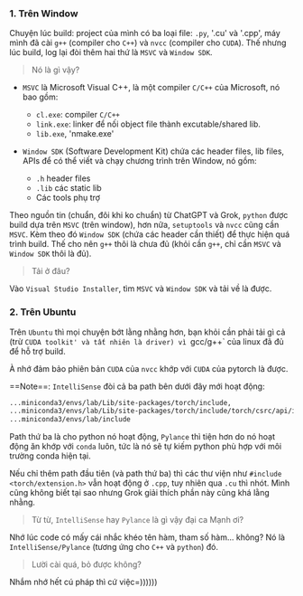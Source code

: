 
### 1. Trên Window

Chuyện lúc build: project của mình có ba loại file: `.py`, '.cu' và '.cpp', máy mình đã cài `g++` (compiler cho `C++`) và `nvcc` (compiler cho `CUDA`). Thế nhưng lúc build, log lại đòi thêm hai thứ là `MSVC` và `Window SDK`. 

> Nó là gì vậy?

- `MSVC` là Microsoft Visual C++, là một compiler `C/C++` của Microsoft, nó bao gồm:
	- `cl.exe`: compiler `C/C++` 
	- `link.exe`: linker để nối object file thành excutable/shared lib.
	- `lib.exe`, 'nmake.exe'

- `Window SDK` (Software Development Kit) chứa các header files, lib files, APIs để có thể viết và chạy chương trình trên Window, nó gồm:
	- `.h` header files
	- `.lib` các static lib
	- Các tools phụ trợ

Theo nguồn tin (chuẩn, đôi khi ko chuẩn) từ ChatGPT và Grok, `python` được build dựa trên `MSVC` (trên window), hơn nữa, `setuptools` và `nvcc` cũng cần `MSVC`. Kèm theo đó `Window SDK` (chứa các header cần thiết) để thực hiện quá trình build. Thế cho nên `g++` thôi là chưa đủ (khỏi cần `g++`, chỉ cần `MSVC` và `Window SDK` thôi là đủ).

> Tải ở đâu?

Vào `Visual Studio Installer`, tìm `MSVC` và `Window SDK` và tải về là được.

### 2. Trên Ubuntu

Trên `Ubuntu` thì mọi chuyện bớt lằng nhằng hơn, bạn khỏi cần phải tải gì cả (trừ `CUDA toolkit' và tất nhiên là driver) vì `gcc/g++` của linux đã đủ để hỗ trợ build.

À nhớ đảm bảo phiên bản `CUDA` của `nvcc` khớp với `CUDA` của pytorch là được.

==Note==: `IntelliSense` đòi cả ba path bên dưới đây mới hoạt động:
```bash
...miniconda3/envs/lab/Lib/site-packages/torch/include, 
...miniconda3/envs/lab/Lib/site-packages/torch/include/torch/csrc/api/include,
...miniconda3/envs/lab/include
```
Path thứ ba là cho python nó hoạt động, `Pylance` thì tiện hơn do nó hoạt động ăn khớp với `conda` luôn, tức là nó sẽ tự kiếm python phù hợp với môi trường conda hiện tại.

Nếu chỉ thêm path đầu tiên (và path thứ ba) thì các thư viện như `#include <torch/extension.h>` vẫn hoạt động ở `.cpp`, tuy nhiên qua `.cu` thì nhót. Mình cũng không biết tại sao nhưng Grok giải thích phần này cũng khá lằng nhằng.

> Từ từ, `IntelliSense` hay `Pylance` là gì vậy đại ca Mạnh ơi?

Nhớ lúc code có mấy cái nhắc khéo tên hàm, tham số hàm... không? Nó là `IntelliSense/Pylance` (tương ứng cho `C++` và `python`) đó.

> Lười cài quá, bỏ được không?

Nhắm nhớ hết cú pháp thì cứ việc=))))))